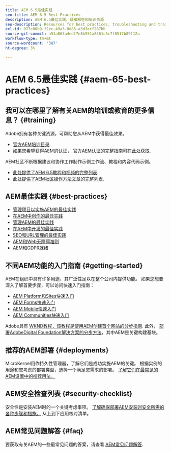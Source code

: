 ```yaml
---
title: AEM 6.5最佳实践
seo-title: AEM 6.5 Best Practices
description: AEM 6.5最佳实践、疑难解答和培训资源
seo-description: Resources for best practices, troubleshooting and training for AEM 6.5
exl-id: 077c00b9-f2ec-49a3-8d85-a3d3ecf287bb
source-git-commit: a51a863a4edf7e8b951a8361c5c7f0517b09f12a
workflow-type: tm+mt
source-wordcount: '387'
ht-degree: 3%

---
```


# AEM 6.5最佳实践 {#aem-65-best-practices}

## 我可以在哪里了解有关AEM的培训或教育的更多信息？ {#training}

Adobe拥有各种关键资源，可帮助您从AEM中获得最佳效果。

* [官方AEM培训目录](https://training.adobe.com/training/current-courses.html#solution=adobeExperienceManager&amp;p=1).
* 如果您希望获得AEM的认证， [官方AEM认证的完整指南可在此处获取](https://training.adobe.com/certification/exams.html#p=1&amp;solution=adobeExperienceManager).

AEM社区不断根据建议和协作工作制作示例工作流、教程和内容代码示例。

* [此处提供了AEM 6.5教程和视频的完整列表](https://experienceleague.adobe.com/docs/experience-manager-tutorials.html).
* [此处提供了AEM社区操作方法文章的完整列表](https://experienceleaguecommunities.adobe.com/t5/adobe-experience-manager/ct-p/adobe-experience-manager-community).

## AEM最佳实践 {#best-practices}

* [管理项目以实施AEM的最佳实践](/help/managing/best-practices.md)
* [在AEM中创作的最佳实践](/help/sites-authoring/best-practices.md)
* [管理AEM的最佳实践](/help/sites-administering/administer-best-practices.md)
* [在AEM中开发的最佳实践](/help/sites-developing/best-practices.md)
* [SEO和URL管理的最佳实践](/help/managing/seo-and-url-management.md)
* [AEM和Web无障碍准则](/help/managing/web-accessibility.md)
* [AEM和GDPR就绪](/help/managing/data-protection-and-privacy.md)

## 不同AEM功能的入门指南 {#getting-started}

AEM在组织中具有许多用途，其广泛性足以在整个公司内提供功能。 如果您想要深入了解首要步骤，可以访问快速入门指南：

* [AEM Platform和Sites快速入门](/help/sites-deploying/deploy.md#getting-started)
* [AEM Forms快速入门](/help/forms/using/introduction-aem-forms.md)
* [AEM Mobile快速入门](/help/mobile/getting-started-aem-mobile.md)
* [AEM Communities快速入门](/help/communities/getting-started.md)

Adobe具有 [WKND教程，该教程是使用AEM创建首个网站的分步指南](https://experienceleague.adobe.com/docs/experience-manager-learn/getting-started-wknd-tutorial-develop/overview.html?lang=zh-Hans). 此外， [部署AdobeDigital Foundation解决方案的分步方法](https://experienceleague.adobe.com/#courses)，其中AEM是关键构建基块。

## 推荐的AEM部署 {#deployments}

MicroKernel用作持久性管理器，了解它们是成功实施AEM的关键。 根据实例的用途和您考虑的部署类型，选择一个满足您需求的部署。 [了解它们在最常见的AEM设置中的推荐用法。](/help/sites-deploying/recommended-deploys.md)

## AEM安全检查列表 {#security-checklist}

安全性是安装AEM时的一个关键考虑事项。 [了解确保部署AEM安装时安全所需的各种步骤和措施。](/help/sites-administering/security-checklist.md) 从上到下应用核对清单。

## AEM常见问题解答 {#faq}

要获取有关AEM的一些最常见问题的答案，请查看 [AEM常见问题解答](/help/sites-administering/aem-faqs.md).
